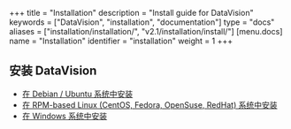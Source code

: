 +++
title = "Installation"
description = "Install guide for DataVision"
keywords = ["DataVision", "installation", "documentation"]
type = "docs"
aliases = ["installation/installation/", "v2.1/installation/install/"]
[menu.docs]
name = "Installation"
identifier = "installation"
weight = 1
+++

## 安装 DataVision

- [在 Debian / Ubuntu 系统中安装](debian)
- [在 RPM-based Linux (CentOS, Fedora, OpenSuse, RedHat) 系统中安装](rpm)
- [在 Windows 系统中安装](windows)

